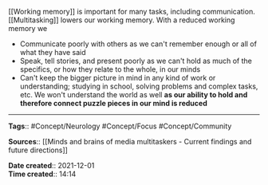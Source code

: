 [[Working memory]] is important for many tasks, including communication. [[Multitasking]] lowers our working memory.
With a reduced working memory we 
- Communicate poorly with others as we can't remember enough or all of what they have said 
- Speak, tell stories, and present poorly as we can't hold as much of the specifics, or how they relate to the whole, in our minds
- Can't keep the bigger picture in mind in any kind of work or understanding; studying in school, solving problems and complex tasks, etc. We won't understand the world as well **as our ability to hold and therefore connect puzzle pieces in our mind is reduced**


---
**Tags**:: #Concept/Neurology #Concept/Focus #Concept/Community 

**Sources**:: [[Minds and brains of media multitaskers - Current findings and future directions]]

**Date created**:: 2021-12-01  
**Time created**:: 14:14